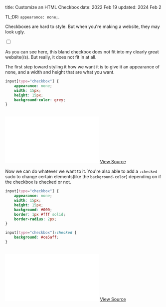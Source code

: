 title: Customize an HTML Checkbox
date: 2022 Feb 19
updated: 2024 Feb 2

TL;DR: `appearance: none;`.

Checkboxes are hard to style. But when you're making a website, they may look ugly.

<input type="checkbox" style="all: revert;" />

As you can see here, this bland checkbox does not fit into my clearly great website(/s). But really, it does not fit in at all.

The first step toward styling it how we want it is to give it an appearance of none, and a width and height that are what you want.

```css
input[type="checkbox"] {
    appearance: none;
    width: 15px;
    height: 15px;
    background-color: grey;
}
```
<br />

<iframe src="/blog-files/checkbox-custom-styles-ex1.html" style="background: #000; border: none"></iframe>
<a href="/blog-files/checkbox-custom-styles-ex1.txt">View Source</a>

Now we can do whatever we want to it. You're also able to add a `:checked` sudo to change certain elements(like the `background-color`) depending on if the checkbox is checked or not.

```css
input[type="checkbox"] {
    appearance: none;
    width: 15px;
    height: 15px;
    background: #000;
    border: 1px #fff solid;
    border-radius: 2px;
}

input[type="checkbox"]:checked {
    background: #ce5aff;
}
```
<br />

<iframe src="/blog-files/checkbox-custom-styles-ex2.html" style="background: #000; border: none"></iframe>
<a href="/blog-files/checkbox-custom-styles-ex2.html">View Source</a>
